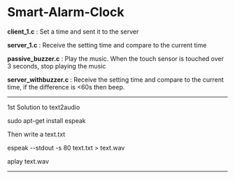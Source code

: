 # Smart-Alarm-Clock

**client_1.c** : Set a time and sent it to the server

**server_1.c** : Receive the setting time and compare to the current time

**passive_buzzer.c** : Play the music. When the touch sensor is touched over 3 seconds, stop playing the music

**server_withbuzzer.c** : Receive the setting time and compare to the current time, if the difference is <60s then beep.

----
1st Solution to text2audio

  sudo apt-get install espeak

Then write a text.txt

  espeak --stdout -s 80 text.txt > text.wav
  
  aplay text.wav
  
------
